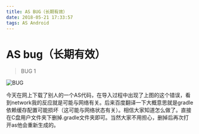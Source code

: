 ```yaml
---
title: AS BUG（长期有效）
date: 2018-05-21 17:33:57
tags: AS Android
---
```


# AS bug（长期有效）

> BUG 1

![BUG](bug1.png)

今天在网上下载了别人的一个AS代码，在导入过程中出现了上图的这个错误，看到network我的反应就是可能与网络有关。后来百度翻译一下大概意思就是gradle依赖缓存配置可能损坏（这可能与网络状态有关）。相信大家知道怎么做了。直接在C盘用户文件夹下删掉.gradle文件夹即可。当然大家不用担心，删掉后再次打开as他会重新生成的。


